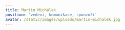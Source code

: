 ```yaml
---
title: Martin Michálek
position: 'vedení, komunikace, sponzoři'
avatar: /static/images/uploads/martin-michalek.jpg
---
```


